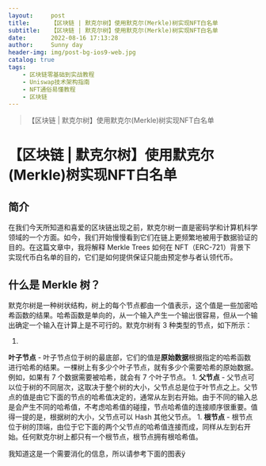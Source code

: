 ```yaml
---
layout:     post
title:      【区块链 | 默克尔树】使用默克尔(Merkle)树实现NFT白名单
subtitle:   【区块链 | 默克尔树】使用默克尔(Merkle)树实现NFT白名单
date:       2022-08-16 17:13:28
author:     Sunny day
header-img: img/post-bg-ios9-web.jpg
catalog: true
tags:
    - 区块链零基础到实战教程
    - Uniswap技术架构指南
    - NFT通俗易懂教程
    - 区块链
---
```


>【区块链 | 默克尔树】使用默克尔(Merkle)树实现NFT白名单

# 【区块链 | 默克尔树】使用默克尔(Merkle)树实现NFT白名单


## 简介

在我们今天所知道和喜爱的区块链出现之前，默克尔树一直是密码学和计算机科学领域的一个方面。如今，我们开始慢慢看到它们在链上更频繁地被用于数据验证的目的。在这篇文章中，我将解释 Merkle Trees 如何在 NFT（ERC-721）背景下实现代币白名单的目的，它们是如何提供保证只能由预定参与者认领代币。

## 什么是 Merkle 树？

默克尔树是一种树状结构，树上的每个节点都由一个值表示，这个值是一些加密哈希函数的结果。哈希函数是单向的，从一个输入产生一个输出很容易，但从一个输出确定一个输入在计算上是不可行的。默克尔树有 3 种类型的节点，如下所示：

1. 
**叶子节点** - 叶子节点位于树的最底部，它们的值是**原始数据**根据指定的哈希函数进行哈希的结果。一棵树上有多少个叶子节点，就有多少个需要哈希的原始数据。例如，如果有 7 个数据需要被哈希，就会有 7 个叶子节点。
1. 
**父节点** - 父节点可以位于树的不同层次，这取决于整个树的大小，父节点总是位于叶节点之上。父节点的值是由它下面的节点的哈希值决定的，通常从左到右开始。由于不同的输入总是会产生不同的哈希值，不考虑哈希值的碰撞，节点哈希值的连接顺序很重要。值得一提的是，根据树的大小，父节点可以 Hash 其他父节点。
1. 
**根节点** - 根节点位于树的顶端，由位于它下面的两个父节点的哈希值连接而成，同样从左到右开始。任何默克尔树上都只有一个根节点，根节点拥有根哈希值。

我知道这是一个需要消化的信息，所以请参考下面的图表ÿ

